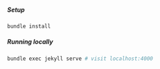 ##### Setup

``` sh
bundle install
```


##### Running locally

``` sh
bundle exec jekyll serve # visit localhost:4000
```
